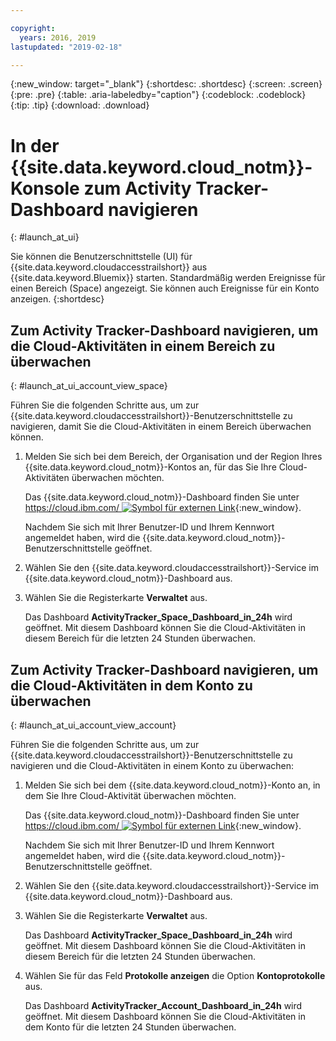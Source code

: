 ```yaml
---

copyright:
  years: 2016, 2019
lastupdated: "2019-02-18"

---
```


{:new_window: target="_blank"}
{:shortdesc: .shortdesc}
{:screen: .screen}
{:pre: .pre}
{:table: .aria-labeledby="caption"}
{:codeblock: .codeblock}
{:tip: .tip}
{:download: .download}



# In der {{site.data.keyword.cloud_notm}}-Konsole zum Activity Tracker-Dashboard navigieren
{: #launch_at_ui}

Sie können die Benutzerschnittstelle (UI) für {{site.data.keyword.cloudaccesstrailshort}} aus {{site.data.keyword.Bluemix}} starten. Standardmäßig werden Ereignisse für einen Bereich (Space) angezeigt. Sie können auch Ereignisse für ein Konto anzeigen.
{:shortdesc}
   

## Zum Activity Tracker-Dashboard navigieren, um die Cloud-Aktivitäten in einem Bereich zu überwachen
{: #launch_at_ui_account_view_space}

Führen Sie die folgenden Schritte aus, um zur {{site.data.keyword.cloudaccesstrailshort}}-Benutzerschnittstelle zu navigieren, damit Sie die Cloud-Aktivitäten in einem Bereich überwachen können.

1. Melden Sie sich bei dem Bereich, der Organisation und der Region Ihres {{site.data.keyword.cloud_notm}}-Kontos an, für das Sie Ihre Cloud-Aktivitäten überwachen möchten.

    Das {{site.data.keyword.cloud_notm}}-Dashboard finden Sie unter [https://cloud.ibm.com/ ![Symbol für externen Link](../../../icons/launch-glyph.svg "Symbol für externen Link")](https://cloud.ibm.com/){:new_window}. 
    
	Nachdem Sie sich mit Ihrer Benutzer-ID und Ihrem Kennwort angemeldet haben, wird die {{site.data.keyword.cloud_notm}}-Benutzerschnittstelle geöffnet.

2. Wählen Sie den {{site.data.keyword.cloudaccesstrailshort}}-Service im {{site.data.keyword.cloud_notm}}-Dashboard aus. 
    
3. Wählen Sie die Registerkarte **Verwaltet** aus.

    Das Dashboard **ActivityTracker_Space_Dashboard_in_24h** wird geöffnet. Mit diesem Dashboard können Sie die Cloud-Aktivitäten in diesem Bereich für die letzten 24 Stunden überwachen. 


## Zum Activity Tracker-Dashboard navigieren, um die Cloud-Aktivitäten in dem Konto zu überwachen
{: #launch_at_ui_account_view_account}

Führen Sie die folgenden Schritte aus, um zur {{site.data.keyword.cloudaccesstrailshort}}-Benutzerschnittstelle zu navigieren und die Cloud-Aktivitäten in einem Konto zu überwachen:

1. Melden Sie sich bei dem {{site.data.keyword.cloud_notm}}-Konto an, in dem Sie Ihre Cloud-Aktivität überwachen möchten.

    Das {{site.data.keyword.cloud_notm}}-Dashboard finden Sie unter [https://cloud.ibm.com/ ![Symbol für externen Link](../../../icons/launch-glyph.svg "Symbol für externen Link")](https://cloud.ibm.com/){:new_window}. 
    
	Nachdem Sie sich mit Ihrer Benutzer-ID und Ihrem Kennwort angemeldet haben, wird die {{site.data.keyword.cloud_notm}}-Benutzerschnittstelle geöffnet.

2. Wählen Sie den {{site.data.keyword.cloudaccesstrailshort}}-Service im {{site.data.keyword.cloud_notm}}-Dashboard aus. 
    
3. Wählen Sie die Registerkarte **Verwaltet** aus.

    Das Dashboard **ActivityTracker_Space_Dashboard_in_24h** wird geöffnet. Mit diesem Dashboard können Sie die Cloud-Aktivitäten in diesem Bereich für die letzten 24 Stunden überwachen. 

4. Wählen Sie für das Feld **Protokolle anzeigen** die Option **Kontoprotokolle** aus.

    Das Dashboard **ActivityTracker_Account_Dashboard_in_24h** wird geöffnet. Mit diesem Dashboard können Sie die Cloud-Aktivitäten in dem Konto für die letzten 24 Stunden überwachen.
